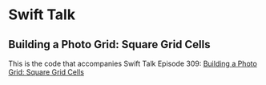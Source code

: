 # Swift Talk
## Building a Photo Grid: Square Grid Cells

This is the code that accompanies Swift Talk Episode 309: [Building a Photo Grid: Square Grid Cells](https://talk.objc.io/episodes/S01E309-building-a-photo-grid-square-grid-cells)
